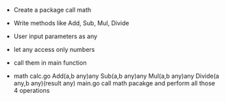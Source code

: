 - Create a package call math

- Write methods like Add, Sub, Mul, Divide

- User input parameters as any

- let any access only numbers

- call them in main function

- math
    calc.go
        Add(a,b any)any
        Sub(a,b any)any
        Mul(a,b any)any
        Divide(a any,b any)(result any)
main.go
    call math pacakge and perform all those 4 operations
    